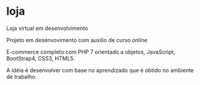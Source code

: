 # loja
Loja virtual em desenvolvimento

Projeto em desenvovimento com auxilio de curso online

E-commerce completo com PHP 7 orientado a objetos, JavaScript, BootStrap4, CSS3, HTML5.

A idéia é desenvolver com base no aprendizado que é obtido no ambiente de trabalho.
